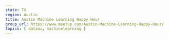 ```yaml
---
state: TX
region: Austin
title: Austin Machine Learning Happy Hour
group_url: https://www.meetup.com/Austin-Machine-Learning-Happy-Hour/
topics: [ dataai, machinelearning ]
---
```

